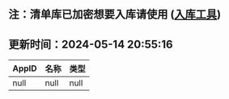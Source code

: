 ## 注：清单库已加密想要入库请使用 ([入库工具](https://github.com/BlankTMing/ManifestAutoUpdate/releases))

## 更新时间：2024-05-14 20:55:16
| AppID | 名称 | 类型  |
| :-------------------- | :----------------------------- | :----------- |
| null | null| null |
